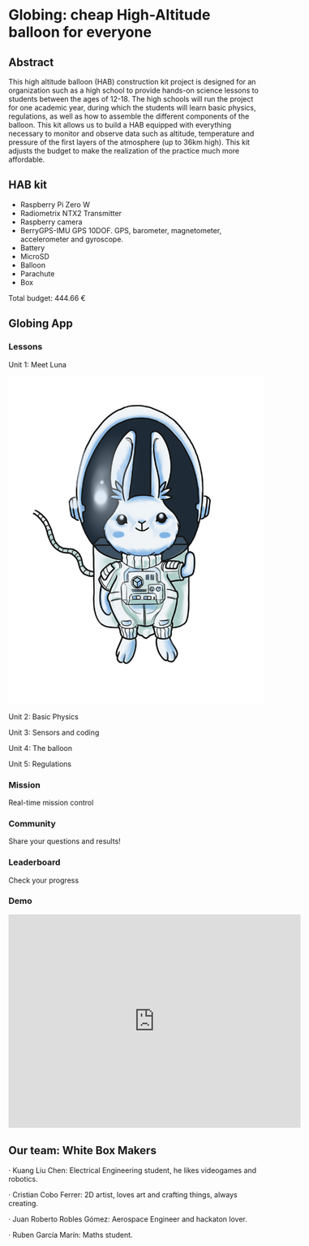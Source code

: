 # Globing: cheap High-Altitude balloon for everyone

## Abstract
This high altitude balloon (HAB) construction kit project is designed for an organization such as a high school to provide hands-on science lessons to students between the ages of 12-18. The high schools will run the project for one academic year, during which the students will learn basic physics, regulations, as well as how to assemble the different components of the balloon. This kit allows us to build a HAB equipped with everything necessary to monitor and observe data such as altitude, temperature and pressure of the first layers of the atmosphere (up to 36km high). This kit adjusts the budget to make the realization of the practice much more affordable.

## HAB kit
- Raspberry Pi Zero W 
- Radiometrix NTX2 Transmitter
- Raspberry camera
- BerryGPS-IMU GPS 10DOF. GPS, barometer, magnetometer, accelerometer and gyroscope.
- Battery
- MicroSD
- Balloon
- Parachute
- Box

Total budget: 444.66 €

## Globing App
### Lessons

Unit 1: Meet Luna

![Luna](/images/luna1.png)

Unit 2: Basic Physics

Unit 3: Sensors and coding

Unit 4: The balloon

Unit 5: Regulations

### Mission
Real-time mission control

### Community
Share your questions and results!

### Leaderboard
Check your progress

### Demo

<iframe src="https://slides.com/jurorogo/deck-73e2d8/embed" width="576" height="420" scrolling="no" frameborder="0" webkitallowfullscreen mozallowfullscreen allowfullscreen>
        </iframe>

## Our team: White Box Makers

· Kuang Liu Chen: Electrical Engineering student, he likes videogames and robotics.

· Cristian Cobo Ferrer: 2D artist, loves art and crafting things, always creating.

· Juan Roberto Robles Gómez: Aerospace Engineer and hackaton lover.

· Ruben García Marín: Maths student.

